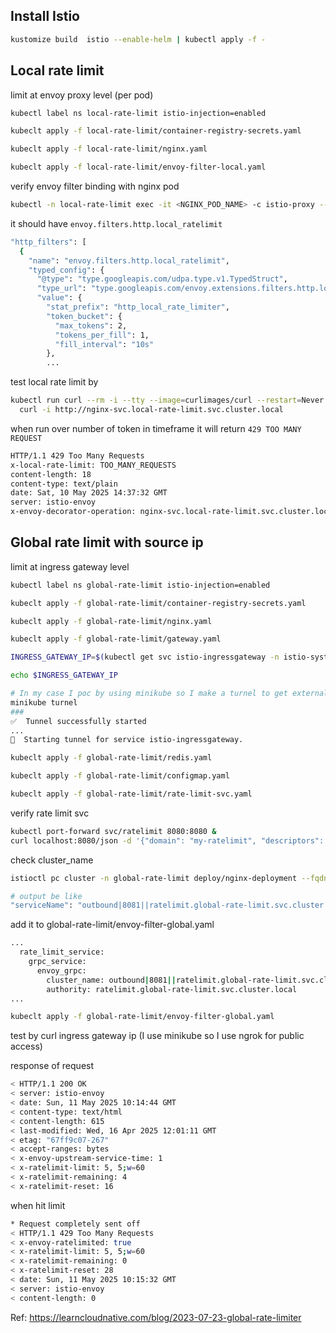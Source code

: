 ## Install Istio

```sh
kustomize build  istio --enable-helm | kubectl apply -f -
```

## Local rate limit

limit at envoy proxy level (per pod)

```sh
kubectl label ns local-rate-limit istio-injection=enabled
```

```sh
kubeclt apply -f local-rate-limit/container-registry-secrets.yaml
```

```sh
kubeclt apply -f local-rate-limit/nginx.yaml
```

```sh
kubeclt apply -f local-rate-limit/envoy-filter-local.yaml
```

verify envoy filter binding with nginx pod

```sh
kubectl -n local-rate-limit exec -it <NGINX_POD_NAME> -c istio-proxy -- curl localhost:15000/config_dump > envoyconfig-local.json
```

it should have `envoy.filters.http.local_ratelimit`

```sh
"http_filters": [
  {
    "name": "envoy.filters.http.local_ratelimit",
    "typed_config": {
      "@type": "type.googleapis.com/udpa.type.v1.TypedStruct",
      "type_url": "type.googleapis.com/envoy.extensions.filters.http.local_ratelimit.v3.LocalRateLimit",
      "value": {
        "stat_prefix": "http_local_rate_limiter",
        "token_bucket": {
          "max_tokens": 2,
          "tokens_per_fill": 1,
          "fill_interval": "10s"
        },
        ...
```
test local rate limit by
```sh
kubectl run curl --rm -i --tty --image=curlimages/curl --restart=Never -- \
  curl -i http://nginx-svc.local-rate-limit.svc.cluster.local
```
when run over number of token in timeframe it will return `429 TOO MANY REQUEST`
```sh
HTTP/1.1 429 Too Many Requests
x-local-rate-limit: TOO_MANY_REQUESTS
content-length: 18
content-type: text/plain
date: Sat, 10 May 2025 14:37:32 GMT
server: istio-envoy
x-envoy-decorator-operation: nginx-svc.local-rate-limit.svc.cluster.local:80/*
```

## Global rate limit with source ip
limit at ingress gateway level

```sh
kubectl label ns global-rate-limit istio-injection=enabled
```

```sh
kubeclt apply -f global-rate-limit/container-registry-secrets.yaml
```

```sh
kubeclt apply -f global-rate-limit/nginx.yaml
```

```sh
kubeclt apply -f global-rate-limit/gateway.yaml
```

```sh
INGRESS_GATEWAY_IP=$(kubectl get svc istio-ingressgateway -n istio-system -o jsonpath='{.status.loadBalancer.ingress[0].ip}')

echo $INGRESS_GATEWAY_IP

# In my case I poc by using minikube so I make a turnel to get external IP of svc
minikube turnel
###
✅  Tunnel successfully started
...
🏃  Starting tunnel for service istio-ingressgateway.
```
```sh
kubeclt apply -f global-rate-limit/redis.yaml
```
```sh
kubeclt apply -f global-rate-limit/configmap.yaml
```
```sh
kubeclt apply -f global-rate-limit/rate-limit-svc.yaml
```
verify rate limit svc
```sh
kubectl port-forward svc/ratelimit 8080:8080 &
curl localhost:8080/json -d '{"domain": "my-ratelimit", "descriptors": [{ "entries": [{ "key": "remote_address", "value": "10.0.0.0"}] }]}'
```
check cluster_name
```sh
istioctl pc cluster -n global-rate-limit deploy/nginx-deployment --fqdn ratelimit.global-rate-limit.svc.cluster.local  --port 8081 -o json | grep serviceName

# output be like
"serviceName": "outbound|8081||ratelimit.global-rate-limit.svc.cluster.local"
```
add it to global-rate-limit/envoy-filter-global.yaml
```sh
...
  rate_limit_service:
    grpc_service:
      envoy_grpc:
        cluster_name: outbound|8081||ratelimit.global-rate-limit.svc.cluster.local
        authority: ratelimit.global-rate-limit.svc.cluster.local
...
```
```sh
kubeclt apply -f global-rate-limit/envoy-filter-global.yaml
```
test by curl ingress gateway ip (I use minikube so I use ngrok for public access)

response of request
```sh
< HTTP/1.1 200 OK
< server: istio-envoy
< date: Sun, 11 May 2025 10:14:44 GMT
< content-type: text/html
< content-length: 615
< last-modified: Wed, 16 Apr 2025 12:01:11 GMT
< etag: "67ff9c07-267"
< accept-ranges: bytes
< x-envoy-upstream-service-time: 1
< x-ratelimit-limit: 5, 5;w=60
< x-ratelimit-remaining: 4
< x-ratelimit-reset: 16
```

when hit limit
```sh
* Request completely sent off
< HTTP/1.1 429 Too Many Requests
< x-envoy-ratelimited: true
< x-ratelimit-limit: 5, 5;w=60
< x-ratelimit-remaining: 0
< x-ratelimit-reset: 28
< date: Sun, 11 May 2025 10:15:32 GMT
< server: istio-envoy
< content-length: 0
```
Ref: https://learncloudnative.com/blog/2023-07-23-global-rate-limiter
